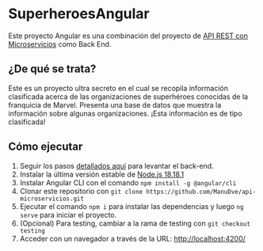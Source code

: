 # SuperheroesAngular

Este proyecto Angular es una combinación del proyecto de [API REST con Microservicios](https://github.com/ManuDve/api-microservicios) como Back End.

## ¿De qué se trata?

Este es un proyecto ultra secreto en el cual se recopila información clasificada acerca de las organizaciones de superhéroes conocidas de la franquicia de Marvel. Presenta una base de datos que muestra la información sobre algunas organizaciones. ¡Esta información es de tipo clasificada!

## Cómo ejecutar

1. Seguir los pasos [detallados aquí](https://github.com/ManuDve/api-microservicios) para levantar el back-end.
2. Instalar la última versión estable de [Node.js 18.18.1](https://nodejs.org/es/download)
3. Instalar Angular CLI con el comando `npm install -g @angular/cli`
4. Clonar este repositorio con `git clone https://github.com/ManuDve/api-microservicios.git`
5. Ejecutar el comando `npm i` para instalar las dependencias  y luego `ng serve` para iniciar el proyecto.
6. (Opcional) Para testing, cambiar a la rama de testing con `git checkout testing`
7. Acceder con un navegador a través de la URL: [http://localhost:4200/](http://localhost:4200/)
